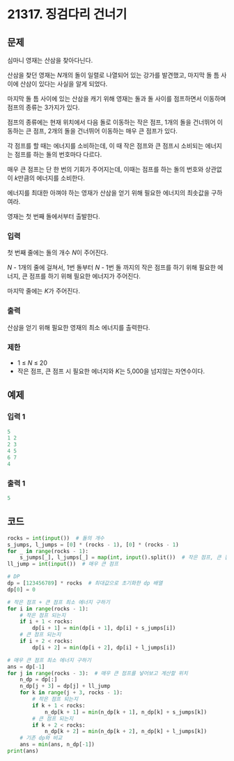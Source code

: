 # 21317. 징검다리 건너기

## 문제

심마니 영재는 산삼을 찾아다닌다.

산삼을 찾던 영재는 *N*개의 돌이 일렬로 나열되어 있는 강가를 발견했고, 마지막 돌 틈 사이에 산삼이 있다는 사실을 알게 되었다.

마지막 돌 틈 사이에 있는 산삼을 캐기 위해 영재는 돌과 돌 사이를 점프하면서 이동하며 점프의 종류는 3가지가 있다.

점프의 종류에는 현재 위치에서 다음 돌로 이동하는 작은 점프, 1개의 돌을 건너뛰어 이동하는 큰 점프, 2개의 돌을 건너뛰어 이동하는 매우 큰 점프가 있다.

각 점프를 할 때는 에너지를 소비하는데, 이 때 작은 점프와 큰 점프시 소비되는 에너지는 점프를 하는 돌의 번호마다 다르다.

매우 큰 점프는 단 한 번의 기회가 주어지는데, 이때는 점프를 하는 돌의 번호와 상관없이 *k*만큼의 에너지를 소비한다.

에너지를 최대한 아껴야 하는 영재가 산삼을 얻기 위해 필요한 에너지의 최솟값을 구하여라.

영재는 첫 번째 돌에서부터 출발한다.



### 입력

첫 번째 줄에는 돌의 개수 *N*이 주어진다.

*N* - 1개의 줄에 걸쳐서, 1번 돌부터 *N* - 1번 돌 까지의 작은 점프를 하기 위해 필요한 에너지, 큰 점프를 하기 위해 필요한 에너지가 주어진다.

마지막 줄에는 *K*가 주어진다.

### 출력

산삼을 얻기 위해 필요한 영재의 최소 에너지를 출력한다.

### 제한

- 1 ≤ *N* ≤ 20
- 작은 점프, 큰 점프 시 필요한 에너지와 *K*는 5,000을 넘지않는 자연수이다.



## 예제

### 입력 1

```python
5
1 2
2 3
4 5
6 7
4
```

### 출력 1

```python
5
```



## 코드

```python
rocks = int(input())  # 돌의 개수
s_jumps, l_jumps = [0] * (rocks - 1), [0] * (rocks - 1)
for _ in range(rocks - 1):
    s_jumps[_], l_jumps[_] = map(int, input().split())  # 작은 점프, 큰 점프
ll_jump = int(input())  # 매우 큰 점프

# DP
dp = [123456789] * rocks  # 최대값으로 초기화한 dp 배열
dp[0] = 0

# 작은 점프 + 큰 점프 최소 에너지 구하기
for i in range(rocks - 1):
    # 작은 점프 되는지
    if i + 1 < rocks:
        dp[i + 1] = min(dp[i + 1], dp[i] + s_jumps[i])
    # 큰 점프 되는지
    if i + 2 < rocks:
        dp[i + 2] = min(dp[i + 2], dp[i] + l_jumps[i])

# 매우 큰 점프 최소 에너지 구하기
ans = dp[-1]
for j in range(rocks - 3):  # 매우 큰 점프를 넣어보고 계산할 위치
    n_dp = dp[:]
    n_dp[j + 3] = dp[j] + ll_jump
    for k in range(j + 3, rocks - 1):
        # 작은 점프 되는지
        if k + 1 < rocks:
            n_dp[k + 1] = min(n_dp[k + 1], n_dp[k] + s_jumps[k])
        # 큰 점프 되는지
        if k + 2 < rocks:
            n_dp[k + 2] = min(n_dp[k + 2], n_dp[k] + l_jumps[k])
    # 기존 dp와 비교
    ans = min(ans, n_dp[-1])
print(ans)
```
